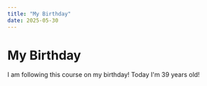 ```yaml
---
title: "My Birthday"
date: 2025-05-30
---
```

# My Birthday
I am following this course on my birthday!
Today I'm 39 years old!
